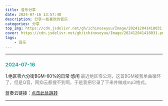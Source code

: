 ```yaml
---
title: 音乐分享
date: 2024-07-16 13:57:48
description: 分享一些喜欢的音乐
categories: 分享
top_img: https://cdn.jsdelivr.net/gh/ichinoseyuu/Image/202412041418031.png
cover: https://cdn.jsdelivr.net/gh/ichinoseyuu/Image/202412041418031.png
tags: 
    - 音乐
---
```


---

### <font color = LightSeaGreen> 2024-07-16 </font>

1.绝区零六分街BGM-60%的日常·悠闲
<font color = Gray>最近绝区零公测，这首BGM被我单曲循环了，但是Q音，网抑云都搜不到啊，于是我把它录了下来并做成mp3格式。</font>

蓝奏云链接：[点击此处跳转](<https://ichinoseyuu.lanzn.com/iQyb524lqpze>)

---
